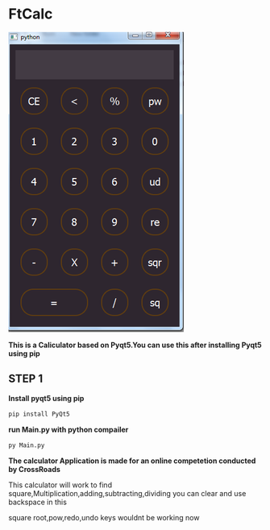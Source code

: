 # FtCalc
![Drag Racing](Untitled.png)



**This is a Caliculator based on Pyqt5.You can use this after installing Pyqt5 using pip**
## STEP 1

**Install pyqt5 using pip**

```sh
pip install PyQt5
```

**run Main.py with python compailer**
```sh
py Main.py
```
**The calculator Application is made for an online competetion conducted by CrossRoads**

This calculator will work to find square,Multiplication,adding,subtracting,dividing 
you can clear and use backspace in this


square root,pow,redo,undo keys wouldnt be working now

